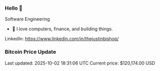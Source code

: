 ### Hello 🤙  

Software Engineering

- 🔭 I love computers, finance, and building things.
  
LinkedIn: https://www.linkedin.com/in/thejustinbishop/  















































































































































































































































































































































































































































































































































































































































































































































































































































































































































































































































































































































































### Bitcoin Price Update
Last updated: 2025-10-02 18:31:06 UTC
Current price: $120,174.00 USD
